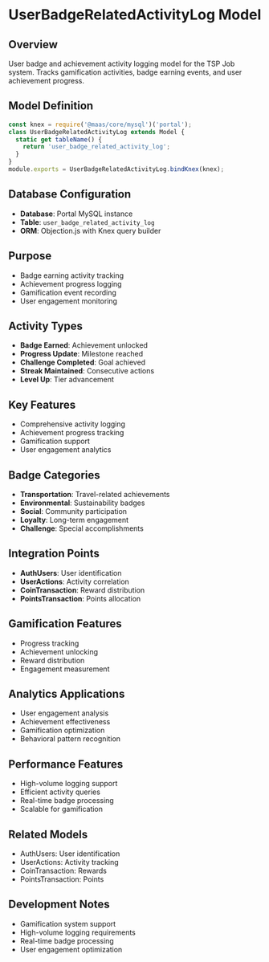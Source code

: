 # UserBadgeRelatedActivityLog Model

## Overview
User badge and achievement activity logging model for the TSP Job system. Tracks gamification activities, badge earning events, and user achievement progress.

## Model Definition
```javascript
const knex = require('@maas/core/mysql')('portal');
class UserBadgeRelatedActivityLog extends Model {
  static get tableName() {
    return 'user_badge_related_activity_log';
  }
}
module.exports = UserBadgeRelatedActivityLog.bindKnex(knex);
```

## Database Configuration
- **Database**: Portal MySQL instance
- **Table**: `user_badge_related_activity_log`
- **ORM**: Objection.js with Knex query builder

## Purpose
- Badge earning activity tracking
- Achievement progress logging
- Gamification event recording
- User engagement monitoring

## Activity Types
- **Badge Earned**: Achievement unlocked
- **Progress Update**: Milestone reached
- **Challenge Completed**: Goal achieved
- **Streak Maintained**: Consecutive actions
- **Level Up**: Tier advancement

## Key Features
- Comprehensive activity logging
- Achievement progress tracking
- Gamification support
- User engagement analytics

## Badge Categories
- **Transportation**: Travel-related achievements
- **Environmental**: Sustainability badges
- **Social**: Community participation
- **Loyalty**: Long-term engagement
- **Challenge**: Special accomplishments

## Integration Points
- **AuthUsers**: User identification
- **UserActions**: Activity correlation
- **CoinTransaction**: Reward distribution
- **PointsTransaction**: Points allocation

## Gamification Features
- Progress tracking
- Achievement unlocking
- Reward distribution
- Engagement measurement

## Analytics Applications
- User engagement analysis
- Achievement effectiveness
- Gamification optimization
- Behavioral pattern recognition

## Performance Features
- High-volume logging support
- Efficient activity queries
- Real-time badge processing
- Scalable for gamification

## Related Models
- AuthUsers: User identification
- UserActions: Activity tracking
- CoinTransaction: Rewards
- PointsTransaction: Points

## Development Notes
- Gamification system support
- High-volume logging requirements
- Real-time badge processing
- User engagement optimization